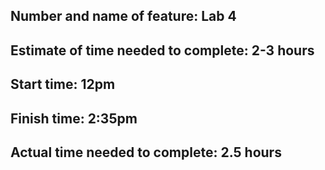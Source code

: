 ## Number and name of feature: Lab 4 

## Estimate of time needed to complete: 2-3 hours

## Start time: 12pm

## Finish time: 2:35pm

## Actual time needed to complete: 2.5 hours